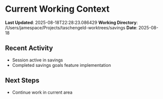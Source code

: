# Current Working Context

**Last Updated**: 2025-08-18T22:28:23.086429
**Working Directory**: /Users/jamespace/Projects/taschengeld-worktrees/savings
**Date**: 2025-08-18

## Recent Activity
- Session active in savings
- Completed savings goals feature implementation

## Next Steps
- Continue work in current area
